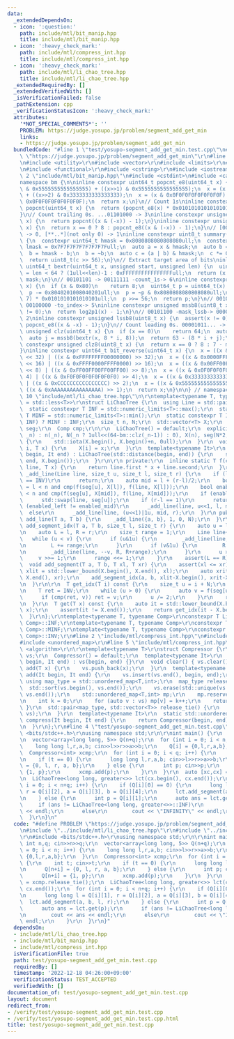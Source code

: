 ```yaml
---
data:
  _extendedDependsOn:
  - icon: ':question:'
    path: include/mtl/bit_manip.hpp
    title: include/mtl/bit_manip.hpp
  - icon: ':heavy_check_mark:'
    path: include/mtl/compress_int.hpp
    title: include/mtl/compress_int.hpp
  - icon: ':heavy_check_mark:'
    path: include/mtl/li_chao_tree.hpp
    title: include/mtl/li_chao_tree.hpp
  _extendedRequiredBy: []
  _extendedVerifiedWith: []
  _isVerificationFailed: false
  _pathExtension: cpp
  _verificationStatusIcon: ':heavy_check_mark:'
  attributes:
    '*NOT_SPECIAL_COMMENTS*': ''
    PROBLEM: https://judge.yosupo.jp/problem/segment_add_get_min
    links:
    - https://judge.yosupo.jp/problem/segment_add_get_min
  bundledCode: "#line 1 \"test/yosupo-segment_add_get_min.test.cpp\"\n#define PROBLEM\
    \ \"https://judge.yosupo.jp/problem/segment_add_get_min\"\r\n#line 2 \"include/mtl/li_chao_tree.hpp\"\
    \n#include <utility>\r\n#include <vector>\r\n#include <limits>\r\n#include <numeric>\r\
    \n#include <functional>\r\n#include <cstring>\r\n#include <iostream>\r\n#line\
    \ 2 \"include/mtl/bit_manip.hpp\"\n#include <cstdint>\n#include <cassert>\n\n\
    namespace bm {\n\ninline constexpr uint64_t popcnt_e8(uint64_t x) {\n  x = (x\
    \ & 0x5555555555555555) + ((x>>1) & 0x5555555555555555);\n  x = (x & 0x3333333333333333)\
    \ + ((x>>2) & 0x3333333333333333);\n  x = (x & 0x0F0F0F0F0F0F0F0F) + ((x>>4) &\
    \ 0x0F0F0F0F0F0F0F0F);\n  return x;\n}\n// Count 1s\ninline constexpr unsigned\
    \ popcnt(uint64_t x) {\n  return (popcnt_e8(x) * 0x0101010101010101) >> 56;\n\
    }\n// Count trailing 0s. ...01101000 -> 3\ninline constexpr unsigned ctz(uint64_t\
    \ x) {\n  return popcnt((x & (-x)) - 1);\n}\ninline constexpr unsigned ctz8(uint8_t\
    \ x) {\n  return x == 0 ? 8 : popcnt_e8((x & (-x)) - 1);\n}\n// [00..0](8bit)\
    \ -> 0, [**..*](not only 0) -> 1\ninline constexpr uint8_t summary(uint64_t x)\
    \ {\n  constexpr uint64_t hmask = 0x8080808080808080ull;\n  constexpr uint64_t\
    \ lmask = 0x7F7F7F7F7F7F7F7Full;\n  auto a = x & hmask;\n  auto b = x & lmask;\n\
    \  b = hmask - b;\n  b = ~b;\n  auto c = (a | b) & hmask;\n  c *= 0x0002040810204081ull;\n\
    \  return uint8_t(c >> 56);\n}\n// Extract target area of bits\ninline constexpr\
    \ uint64_t bextr(uint64_t x, unsigned start, unsigned len) {\n  uint64_t mask\
    \ = len < 64 ? (1ull<<len)-1 : 0xFFFFFFFFFFFFFFFFull;\n  return (x >> start) &\
    \ mask;\n}\n// 00101101 -> 00111111 -count_1s-> 6\ninline constexpr unsigned log2p1(uint8_t\
    \ x) {\n  if (x & 0x80)\n    return 8;\n  uint64_t p = uint64_t(x) * 0x0101010101010101ull;\n\
    \  p -= 0x8040201008040201ull;\n  p = ~p & 0x8080808080808080ull;\n  p = (p >>\
    \ 7) * 0x0101010101010101ull;\n  p >>= 56;\n  return p;\n}\n// 00101100 -mask_mssb->\
    \ 00100000 -to_index-> 5\ninline constexpr unsigned mssb8(uint8_t x) {\n  assert(x\
    \ != 0);\n  return log2p1(x) - 1;\n}\n// 00101100 -mask_lssb-> 00000100 -to_index->\
    \ 2\ninline constexpr unsigned lssb8(uint8_t x) {\n  assert(x != 0);\n  return\
    \ popcnt_e8((x & -x) - 1);\n}\n// Count leading 0s. 00001011... -> 4\ninline constexpr\
    \ unsigned clz(uint64_t x) {\n  if (x == 0)\n    return 64;\n  auto i = mssb8(summary(x));\n\
    \  auto j = mssb8(bextr(x, 8 * i, 8));\n  return 63 - (8 * i + j);\n}\ninline\
    \ constexpr unsigned clz8(uint8_t x) {\n  return x == 0 ? 8 : 7 - mssb8(x);\n\
    }\ninline constexpr uint64_t bit_reverse(uint64_t x) {\n  x = ((x & 0x00000000FFFFFFFF)\
    \ << 32) | ((x & 0xFFFFFFFF00000000) >> 32);\n  x = ((x & 0x0000FFFF0000FFFF)\
    \ << 16) | ((x & 0xFFFF0000FFFF0000) >> 16);\n  x = ((x & 0x00FF00FF00FF00FF)\
    \ << 8) | ((x & 0xFF00FF00FF00FF00) >> 8);\n  x = ((x & 0x0F0F0F0F0F0F0F0F) <<\
    \ 4) | ((x & 0xF0F0F0F0F0F0F0F0) >> 4);\n  x = ((x & 0x3333333333333333) << 2)\
    \ | ((x & 0xCCCCCCCCCCCCCCCC) >> 2);\n  x = ((x & 0x5555555555555555) << 1) |\
    \ ((x & 0xAAAAAAAAAAAAAAAA) >> 1);\n  return x;\n}\n\n} // namespace bm\n#line\
    \ 10 \"include/mtl/li_chao_tree.hpp\"\n\r\ntemplate<typename T, typename Comp\
    \ = std::less<T>>\r\nstruct LiChaoTree {\r\n  using Line = std::pair<T, T>;\r\n\
    \  static constexpr T INF = std::numeric_limits<T>::max();\r\n  static constexpr\
    \ T MINF = std::numeric_limits<T>::min();\r\n  static constexpr T INV = Comp()(MINF,\
    \ INF) ? MINF : INF;\r\n  size_t n, N;\r\n  std::vector<T> X;\r\n  std::vector<Line>\
    \ seg;\r\n  Comp cmp;\r\n\r\n  LiChaoTree() = default;\r\n  explicit LiChaoTree(size_t\
    \ _n) : n(_n), N(_n ? 1ull<<(64-bm::clz(_n-1)) : 0), X(n), seg(N*2, {0, INV})\
    \ {\r\n    std::iota(X.begin(), X.begin()+n, 0ull);\r\n  }\r\n  void set_x(size_t\
    \ i, T x) {\r\n    X[i] = x;\r\n  }\r\n  template<typename It>\r\n  LiChaoTree(It\
    \ begin, It end) : LiChaoTree(std::distance(begin, end)) {\r\n    std::copy(begin,\
    \ end, X.begin());\r\n  }\r\n\r\n private:\r\n  inline static T f(const Line&\
    \ line, T x) {\r\n    return line.first * x + line.second;\r\n  }\r\n\r\n  void\
    \ _add_line(Line line, size_t u, size_t l, size_t r) {\r\n    if (line.second\
    \ == INV)\r\n      return;\r\n    auto mid = l + (r-l)/2;\r\n    bool enabled_left\
    \ = l < n and cmp(f(seg[u], X[l]), f(line, X[l]));\r\n    bool enabled_mid = mid\
    \ < n and cmp(f(seg[u], X[mid]), f(line, X[mid]));\r\n    if (enabled_mid)\r\n\
    \      std::swap(line, seg[u]);\r\n    if (r-l == 1)\r\n      return;\r\n    if\
    \ (enabled_left != enabled_mid)\r\n      _add_line(line, u<<1, l, mid);\r\n  \
    \  else\r\n      _add_line(line, (u<<1)|1u, mid, r);\r\n  }\r\n public:\r\n  void\
    \ add_line(T a, T b) {\r\n    _add_line({a, b}, 1, 0, N);\r\n  }\r\n\r\n  void\
    \ add_segment_idx(T a, T b, size_t l, size_t r) {\r\n    auto u = l+N, v = r+N;\r\
    \n    auto L = l, R = r;\r\n    size_t range = 1;\r\n    Line line{a,b};\r\n \
    \   while (u < v) {\r\n      if (u&1u) {\r\n        _add_line(line, u++, L, L+range);\r\
    \n        L += range;\r\n      }\r\n      if (v&1u) {\r\n        R -= range;\r\
    \n        _add_line(line, --v, R, R+range);\r\n      }\r\n      u >>= 1;\r\n \
    \     v >>= 1;\r\n      range <<= 1;\r\n    }\r\n    assert(L == R);\r\n  }\r\n\
    \  void add_segment(T a, T b, T xl, T xr) {\r\n    assert(xl <= xr);\r\n    auto\
    \ xlit = std::lower_bound(X.begin(), X.end(), xl);\r\n    auto xrit = std::lower_bound(xlit,\
    \ X.end(), xr);\r\n    add_segment_idx(a, b, xlit-X.begin(), xrit-X.begin());\r\
    \n  }\r\n\r\n  T get_idx(T i) const {\r\n    size_t u = i + N;\r\n    T x = X[i];\r\
    \n    T ret = INV;\r\n    while (u > 0) {\r\n      auto v = f(seg[u], x);\r\n\
    \      if (cmp(ret, v)) ret = v;\r\n      u /= 2;\r\n    }\r\n    return ret;\r\
    \n  }\r\n  T get(T x) const {\r\n    auto it = std::lower_bound(X.begin(), X.end(),\
    \ x);\r\n    assert(it != X.end());\r\n    return get_idx(it - X.begin());\r\n\
    \  }\r\n};\r\ntemplate<typename T, typename Comp>\r\nconstexpr T LiChaoTree<T,\
    \ Comp>::INF;\r\ntemplate<typename T, typename Comp>\r\nconstexpr T LiChaoTree<T,\
    \ Comp>::MINF;\r\ntemplate<typename T, typename Comp>\r\nconstexpr T LiChaoTree<T,\
    \ Comp>::INV;\r\n#line 2 \"include/mtl/compress_int.hpp\"\n#include <set>\r\n\
    #include <unordered_map>\r\n#line 5 \"include/mtl/compress_int.hpp\"\n#include\
    \ <algorithm>\r\n\r\ntemplate<typename T>\r\nstruct Compressor {\r\n  std::vector<T>\
    \ vs;\r\n  Compressor() = default;\r\n  template<typename It>\r\n  Compressor(It\
    \ begin, It end) : vs(begin, end) {}\r\n  void clear() { vs.clear(); }\r\n  void\
    \ add(T x) {\r\n    vs.push_back(x);\r\n  }\r\n  template<typename It>\r\n  void\
    \ add(It begin, It end) {\r\n    vs.insert(vs.end(), begin, end);\r\n  }\r\n \
    \ using map_type = std::unordered_map<T,int>;\r\n  map_type release() {\r\n  \
    \  std::sort(vs.begin(), vs.end());\r\n    vs.erase(std::unique(vs.begin(), vs.end()),\
    \ vs.end());\r\n    std::unordered_map<T,int> mp;\r\n    mp.reserve(vs.size());\r\
    \n    int k = 0;\r\n    for (auto v : vs) mp[v] = k++;\r\n    return mp;\r\n \
    \ }\r\n  std::pair<map_type, std::vector<T>> release_tie() {\r\n    return std::make_pair(release(),\
    \ vs);\r\n  }\r\n  template<typename It>\r\n  static std::unordered_map<T,int>\
    \ compress(It begin, It end) {\r\n    return Compressor(begin, end).release();\r\
    \n  }\r\n};\r\n#line 4 \"test/yosupo-segment_add_get_min.test.cpp\"\n#include\
    \ <bits/stdc++.h>\r\nusing namespace std;\r\n\r\nint main() {\r\n  int n,q; cin>>n>>q;\r\
    \n  vector<array<long long, 5>> Q(n+q);\r\n  for (int i = 0; i < n; i++) {\r\n\
    \    long long l,r,a,b; cin>>l>>r>>a>>b;\r\n    Q[i] = {0,l,r,a,b};\r\n  }\r\n\
    \  Compressor<int> xcmp;\r\n  for (int i = 0; i < q; i++) {\r\n    int t; cin>>t;\r\
    \n    if (t == 0) {\r\n      long long l,r,a,b; cin>>l>>r>>a>>b;\r\n      Q[n+i]\
    \ = {0, l, r, a, b};\r\n    } else {\r\n      int p; cin>>p;\r\n      Q[n+i] =\
    \ {1, p};\r\n      xcmp.add(p);\r\n    }\r\n  }\r\n  auto [xc,cx] = xcmp.release_tie();\r\
    \n  LiChaoTree<long long, greater<>> lct(cx.begin(), cx.end());\r\n  for (int\
    \ i = 0; i < n+q; i++) {\r\n    if (Q[i][0] == 0) {\r\n      long long l = Q[i][1],\
    \ r = Q[i][2], a = Q[i][3], b = Q[i][4];\r\n      lct.add_segment(a, b, l, r);\r\
    \n    } else {\r\n      int p = Q[i][1];\r\n      auto ans = lct.get(p);\r\n \
    \     if (ans != LiChaoTree<long long, greater<>>::INF)\r\n        cout << ans\
    \ << endl;\r\n      else\r\n        cout << \"INFINITY\" << endl;\r\n    }\r\n\
    \  }\r\n}\n"
  code: "#define PROBLEM \"https://judge.yosupo.jp/problem/segment_add_get_min\"\r\
    \n#include \"../include/mtl/li_chao_tree.hpp\"\r\n#include \"../include/mtl/compress_int.hpp\"\
    \r\n#include <bits/stdc++.h>\r\nusing namespace std;\r\n\r\nint main() {\r\n \
    \ int n,q; cin>>n>>q;\r\n  vector<array<long long, 5>> Q(n+q);\r\n  for (int i\
    \ = 0; i < n; i++) {\r\n    long long l,r,a,b; cin>>l>>r>>a>>b;\r\n    Q[i] =\
    \ {0,l,r,a,b};\r\n  }\r\n  Compressor<int> xcmp;\r\n  for (int i = 0; i < q; i++)\
    \ {\r\n    int t; cin>>t;\r\n    if (t == 0) {\r\n      long long l,r,a,b; cin>>l>>r>>a>>b;\r\
    \n      Q[n+i] = {0, l, r, a, b};\r\n    } else {\r\n      int p; cin>>p;\r\n\
    \      Q[n+i] = {1, p};\r\n      xcmp.add(p);\r\n    }\r\n  }\r\n  auto [xc,cx]\
    \ = xcmp.release_tie();\r\n  LiChaoTree<long long, greater<>> lct(cx.begin(),\
    \ cx.end());\r\n  for (int i = 0; i < n+q; i++) {\r\n    if (Q[i][0] == 0) {\r\
    \n      long long l = Q[i][1], r = Q[i][2], a = Q[i][3], b = Q[i][4];\r\n    \
    \  lct.add_segment(a, b, l, r);\r\n    } else {\r\n      int p = Q[i][1];\r\n\
    \      auto ans = lct.get(p);\r\n      if (ans != LiChaoTree<long long, greater<>>::INF)\r\
    \n        cout << ans << endl;\r\n      else\r\n        cout << \"INFINITY\" <<\
    \ endl;\r\n    }\r\n  }\r\n}"
  dependsOn:
  - include/mtl/li_chao_tree.hpp
  - include/mtl/bit_manip.hpp
  - include/mtl/compress_int.hpp
  isVerificationFile: true
  path: test/yosupo-segment_add_get_min.test.cpp
  requiredBy: []
  timestamp: '2022-12-18 04:26:00+09:00'
  verificationStatus: TEST_ACCEPTED
  verifiedWith: []
documentation_of: test/yosupo-segment_add_get_min.test.cpp
layout: document
redirect_from:
- /verify/test/yosupo-segment_add_get_min.test.cpp
- /verify/test/yosupo-segment_add_get_min.test.cpp.html
title: test/yosupo-segment_add_get_min.test.cpp
---
```

